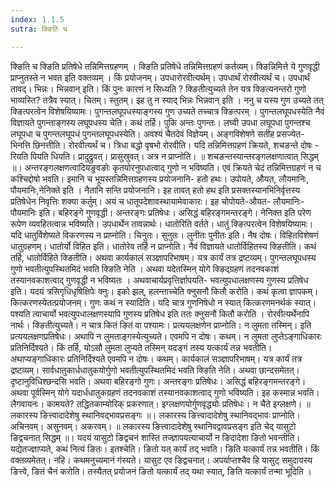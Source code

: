 ```yaml
---
index: 1.1.5
sutra: क्ङिति च

---
```

 क्ङिति च क्ङिति प्रतिषेधे तन्निमित्तग्रहणम् । क्ङिति प्रतिषेधे तन्निमित्तग्रहणं कर्तव्यम्। क्ङिन्निमित्ते ये गुणवृद्धी प्राप्नुतस्ते न भवत इति वक्तव्यम् । किं प्रयोजनम्। उपधारोरवीत्यर्थम्। उपधार्थं रोरवीत्यर्थं च। उपधार्थं तावद्। भिन्नः। भिन्नवान् इति। किं पुनः कारणं न सिध्यति ? क्ङितीत्युच्यते तेन यत्र क्ङित्यनन्तरो गुणो भाव्यस्ति? तत्रैव स्यात्। चितम्। स्तुतम्। इह तु न स्याद् भिन्नः भिन्नवान् इति । ननु च यस्य गुण उच्यते तत् क्ङित्परत्वेन विशेषयिष्यामः। पुगन्तलघूपधस्याङ्गस्य गुण उच्यते तच्चात्र क्ङित्परम् । पुगन्तलघूपधस्येति नैवं विज्ञायते पुगन्ताङ्गस्य लघूपधस्य चेति। कथं तर्हि। पुकि अन्तः पुगन्तः। लघ्वी उपधा लघूपधा पुगन्तश्च लघूपधा च पुगन्तलघूपधं पुगन्तलघूपधस्येति। अवश्यं चैतदेवं विज्ञेयम्। अङ्गविशेषणे सतीह प्रसज्येत- भिनत्ति छिनत्तीति। रोरवीत्यर्थं च। त्रिधा बद्धो वृषभो रोरवीति। यदि तन्निमित्तग्रहणं क्रियते, शचङन्ते दोषः -  रियति पियति धियति। प्रादुद्रुवत्। प्रासुस्रुवत्। अत्र न प्राप्नोति। ॥ शचङन्तस्यान्तरङ्गलक्षणात्वात् सिद्धम् ॥। अन्तरङ्गलक्षणत्वादियङुवङोः कृतयोरनुपधात्वाद् गुणो न भविष्यति। एवं क्रियते चेदं तन्निमित्तग्रहणं न च कश्चिद्दोषो भवति। इमानि च भूयस्तन्निमित्तग्रहणस्य प्रयोजनानि- हतो हथः। उपोयते, औयत, लौयमानिः, पौयमानिः,नेनिक्ते इति । नैतानि सन्ति प्रयोजनानि। इह तावत् हतो हथ इति प्रसक्तस्यानभिनिर्वृत्तस्य प्रतिषेधेन निवृत्तिः शक्या कर्तुम्। अयं च धातूपदेशावस्थायामेवाकारः। इह चोपोयते-औयत- लौयमानिः- पौयमानिः इति। बहिरङ्गे गुणवृद्धी। अन्तरङ्गः प्रतिषेधः। असिद्धं बहिरङ्गमन्तरङ्गे। नेनिक्त इति परेण रूपेण व्यवहितत्वान्न भविष्यति। उपधार्थेन तावन्नार्थः। धातोरिति वर्तते। धातुं क्ङित्परत्वेन विशेषयिष्यामः। यदि धातुर्विशेष्यते विकरणस्य न प्राप्नोति। चिनुतः। सुनुतः। लुनीतः पुनीतः इति। नैष दोषः। विहितविशेषणं धातुग्रहणम्। धातोर्यो विहित इति। धातोरेव तर्हि न प्राप्नोति। नैवं विज्ञायते धातोर्विहितस्य क्ङितीति। कथं तर्हि, धातोर्विहिते क्ङितीति। अथवा कार्यकालं सञ्ज्ञापरिभाषम्। यत्र कार्यं तत्र द्रष्टव्यम्। पुगन्तलघूपधस्य गुणो भवतीत्युपस्थितमिदं भवति क्ङिति नेति । अथवा यदेतस्मिन् योगे क्ङिद्ग्रहणं तदनवकाशं तस्यानवकाशत्वाद् गुणवृद्धी न भविष्यतः । अथवाचार्यप्रवृत्तिर्ज्ञापयति- भवत्युपधालक्षणस्य गुणस्य प्रतिषेध इति। यदयं त्रसिगृधिधृषिक्षिपेः क्नुः। इको झल्, हलन्ताच्चेति क्नुसनौ कितौ करोति। कथं कृत्वा ज्ञापकम्। कित्करणस्येतत्प्रयोजनम्। गुणः कथं न स्यादिति। यदि चात्र गुणनिषेधो न स्यात् कित्करणमनर्थकं स्यात्। पश्यति त्वाचार्यो भवत्युपधालक्षणस्यापि गुणस्य प्रतिषेध इति ततः क्नुसनौ कितौ करोति । रोरवीत्यर्थेनापि नार्थः। क्ङितीत्युच्यते। न चात्र कितं ङितं वा पश्यामः। प्रत्ययलक्षणेन प्राप्नोति। न लुमता तस्मिन्। इति प्रत्ययलक्षणप्रतिषेधः। अथापि न लुमताङ्गस्येत्युच्यते। एवमपि न दोषः। कथम्। न लुमता लुप्तेऽङ्गाधिकारः प्रतिनिर्दिश्यते। किं तर्हि, योऽसौ लुमता लुप्यते तस्मिन् यदङ्गं तस्य यत्कार्यं तन्न भवतीति। अथाप्यङ्गाधिकारः प्रतिनिर्दिश्यते एवमपि न दोषः। कथम्। कार्यकालं सञ्ज्ञापरिभाषम्। यत्र कार्यं तत्र द्रष्टव्यम्। सार्वधातुकार्धधातुकयोर्गुणो भवतीत्युपस्थितमिदं भवति क्ङिति नेति। अथवा छान्दसमेतत्। दृष्टानुविधिश्छन्दसि भवति। अथवा बहिरङ्गो गुणः। अन्तरङ्गः प्रतिषेधः। असिद्धं बहिरङ्गमन्तरङ्गे। अथवा पूर्वस्मिन् योगे यदार्धधातुकग्रहणं तदनवकाशं तस्यानवकाशत्वाद् गुणो भविष्यति। इह कस्मान्न भवति। लैगवायनः। कामयते? तद्धितकाम्योरिक् प्रकरणात्। इग्लक्षणयोर्गुणवृद्ध्योः प्रतिषेधः। न चैते इग्लक्षणे। ॥ लकारस्य ङित्त्वादादेशेषु स्थानिवद्भावप्रसङ्गः ॥। लकारस्य ङित्त्वादादेशेषु स्थानिवद्भावः प्राप्नोति। अचिनवम्। असुनवम्। अकरवम्। ॥ लकारस्य ङित्त्वादादेशेषु स्थानिवद्वावप्रसङ्ग इति चेद् यासुटो ङिद्वचनात् सिद्धम् ॥। यदयं यासुटो ङिद्वचनं शास्ति तज्ज्ञापयत्याचार्यो न ङिदादेशा ङितो भवन्तीति। यद्येतज्ज्ञाप्यते, कथं नित्यं ङितः। इतश्चेति। ङितो यत् कार्यं तद् भवति। ङिति यत्कार्यं तन्न भवतीति। किं वक्तव्यमेतत्। नहि। कथमनुच्यमानं गंस्यते। यासुट एव ङिद्वचनात्। अपर्याप्तश्चैव हि यासुट् समुदायस्य ङित्त्वे, ङितं चैनं करोति। तस्यैतत् प्रयोजनं ङितो यत्कार्यं तद् यथा स्यात्, ङिति यत्कार्यं तन्मा भूदिति । 
